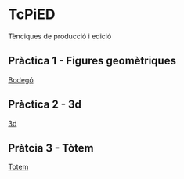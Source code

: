 # TcPiED
Tènciques de producció i edició
## Pràctica 1 - Figures geomètriques
[Bodegó](bàrbara_martí_formes.zip)
## Pràctica 2 - 3d
[3d](bàrbara_martí_3D.zip)
## Pràtcia 3 - Tòtem
[Totem](bàrbara_martí_totem.zip)
